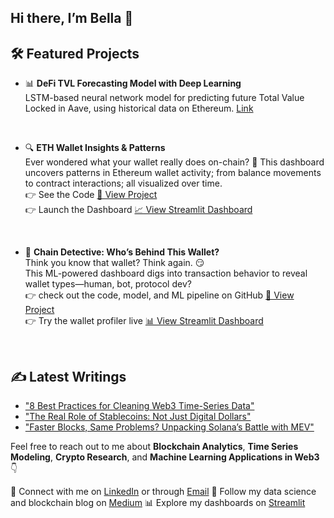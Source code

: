 ## Hi there,  I’m Bella 👋


## 🛠 Featured Projects

- 📊 **DeFi TVL Forecasting Model with Deep Learning**
  <br>  LSTM-based neural network model for predicting future Total Value Locked in Aave, using historical data on Ethereum. [Link](https://github.com/bellatrix-ds/ml-in-crypto/tree/main/02_DeFi_TVL_Forecaster_Aave_Ethereum)

<br>

- 🔍 **ETH Wallet Insights & Patterns**
<br> Ever wondered what your wallet really does on-chain? 👀 This dashboard uncovers patterns in Ethereum wallet activity; from balance movements to contract interactions; all visualized over time. <br> 👉 See the Code [🔗 View Project](https://github.com/bellatrix-ds/blockchain-dashboards-and-visualizations/tree/main/03_Wallet_Canvas)
 <br> 👉 Launch the Dashboard [📈 View Streamlit Dashboard](https://walletcanvasdashboard.streamlit.app/)

<br>

- 🧠 **Chain Detective: Who’s Behind This Wallet?**  
   Think you know that wallet? Think again. 😏
<br> This ML-powered dashboard digs into transaction behavior to reveal wallet types—human, bot, protocol dev?
  <br> 👉 check out the code, model, and ML pipeline on GitHub [🔗 View Project](https://github.com/bellatrix-ds/ml-in-crypto/tree/main/03_Wallet_Identity_Classifier) <br> 👉 Try the wallet profiler live [📊 View Streamlit Dashboard](https://onchainwalletprofiler.streamlit.app/)

<br>


  ## ✍️ Latest Writings


- ["8 Best Practices for Cleaning Web3 Time-Series Data"](https://medium.com/@bellabahramii/8-best-practices-for-cleaning-web3-time-series-data-2f51f901d428)
- ["The Real Role of Stablecoins: Not Just Digital Dollars"](https://medium.com/@bellabahramii/the-real-role-of-stablecoins-not-just-digital-dollars-94fd5aaa5cf6)
- ["Faster Blocks, Same Problems? Unpacking Solana’s Battle with MEV"](https://medium.com/@bellabahramii/faster-blocks-same-problems-unpacking-solanas-battle-with-mev-21b95039246f)



Feel free to reach out to me about **Blockchain Analytics**, **Time Series Modeling**, **Crypto Research**, and **Machine Learning Applications in Web3** 👇

💬 Connect with me on [LinkedIn](www.linkedin.com/in/bellabahrami) or through [Email](bellabahramii@gmail.com) 
📝 Follow my data science and blockchain blog on [Medium](https://medium.com/@bellabahramii)
📊 Explore my dashboards on [Streamlit](https://share.streamlit.io/user/bellatrix-ds)  

